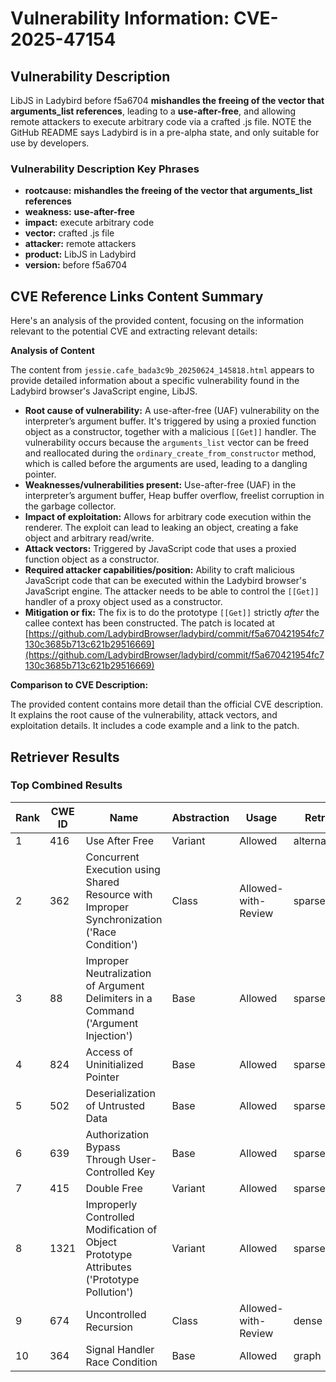 # Vulnerability Information: CVE-2025-47154

## Vulnerability Description
LibJS in Ladybird before f5a6704 **mishandles the freeing of the vector that arguments_list references**, leading to a **use-after-free**, and allowing remote attackers to execute arbitrary code via a crafted .js file. NOTE the GitHub README says Ladybird is in a pre-alpha state, and only suitable for use by developers.

### Vulnerability Description Key Phrases
- **rootcause:** **mishandles the freeing of the vector that arguments_list references**
- **weakness:** **use-after-free**
- **impact:** execute arbitrary code
- **vector:** crafted .js file
- **attacker:** remote attackers
- **product:** LibJS in Ladybird
- **version:** before f5a6704

## CVE Reference Links Content Summary
Here's an analysis of the provided content, focusing on the information relevant to the potential CVE and extracting relevant details:

**Analysis of Content**

The content from `jessie.cafe_bada3c9b_20250624_145818.html` appears to provide detailed information about a specific vulnerability found in the Ladybird browser's JavaScript engine, LibJS.

*   **Root cause of vulnerability:** A use-after-free (UAF) vulnerability on the interpreter’s argument buffer. It's triggered by using a proxied function object as a constructor, together with a malicious `[[Get]]` handler. The vulnerability occurs because the `arguments_list` vector can be freed and reallocated during the `ordinary_create_from_constructor` method, which is called before the arguments are used, leading to a dangling pointer.
*   **Weaknesses/vulnerabilities present:** Use-after-free (UAF) in the interpreter’s argument buffer, Heap buffer overflow, freelist corruption in the garbage collector.
*   **Impact of exploitation:** Allows for arbitrary code execution within the renderer. The exploit can lead to leaking an object, creating a fake object and arbitrary read/write.
*   **Attack vectors:** Triggered by JavaScript code that uses a proxied function object as a constructor.
*   **Required attacker capabilities/position:** Ability to craft malicious JavaScript code that can be executed within the Ladybird browser's JavaScript engine. The attacker needs to be able to control the `[[Get]]` handler of a proxy object used as a constructor.
*   **Mitigation or fix:** The fix is to do the prototype `[[Get]]` strictly *after* the callee context has been constructed. The patch is located at [https://github.com/LadybirdBrowser/ladybird/commit/f5a670421954fc7130c3685b713c621b29516669](https://github.com/LadybirdBrowser/ladybird/commit/f5a670421954fc7130c3685b713c621b29516669)

**Comparison to CVE Description:**

The provided content contains more detail than the official CVE description. It explains the root cause of the vulnerability, attack vectors, and exploitation details. It includes a code example and a link to the patch.

## Retriever Results

### Top Combined Results

| Rank | CWE ID | Name | Abstraction | Usage  | Retrievers | Individual Scores |
|------|--------|------|-------------|-------|------------|-------------------|
| 1 | 416 | Use After Free | Variant | Allowed | alternate_terms | 1.000 |
| 2 | 362 | Concurrent Execution using Shared Resource with Improper Synchronization ('Race Condition') | Class | Allowed-with-Review | sparse | 0.317 |
| 3 | 88 | Improper Neutralization of Argument Delimiters in a Command ('Argument Injection') | Base | Allowed | sparse | 0.313 |
| 4 | 824 | Access of Uninitialized Pointer | Base | Allowed | sparse | 0.306 |
| 5 | 502 | Deserialization of Untrusted Data | Base | Allowed | sparse | 0.301 |
| 6 | 639 | Authorization Bypass Through User-Controlled Key | Base | Allowed | sparse | 0.300 |
| 7 | 415 | Double Free | Variant | Allowed | sparse | 0.300 |
| 8 | 1321 | Improperly Controlled Modification of Object Prototype Attributes ('Prototype Pollution') | Variant | Allowed | sparse | 0.300 |
| 9 | 674 | Uncontrolled Recursion | Class | Allowed-with-Review | dense | 0.469 |
| 10 | 364 | Signal Handler Race Condition | Base | Allowed | graph | 0.003 |

